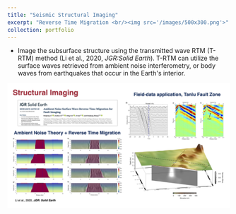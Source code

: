 ```yaml
---
title: "Seismic Structural Imaging"
excerpt: "Reverse Time Migration <br/><img src='/images/500x300.png'>"
collection: portfolio
---
```


 * Image the subsurface structure using the transmitted wave RTM (T-RTM) method (Li et al., 2020, *JGR:Solid Earth*). T-RTM can utilize the surface waves retrieved from ambient noise interferometry, or body waves from earthquakes that occur in the Earth's interior.

  ![image](../assets/research/Structural_Imaging.png)

